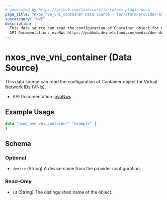```yaml
---
# generated by https://github.com/hashicorp/terraform-plugin-docs
page_title: "nxos_nve_vni_container Data Source - terraform-provider-nxos"
subcategory: "NVE"
description: |-
  This data source can read the configuration of Container object for Virtual Network IDs (VNIs).
  API Documentation: nvoNws https://pubhub.devnetcloud.com/media/dme-docs-10-2-2/docs/Network%20Virtualization/nvo:Nws/
---
```


# nxos_nve_vni_container (Data Source)

This data source can read the configuration of Container object for Virtual Network IDs (VNIs).

- API Documentation: [nvoNws](https://pubhub.devnetcloud.com/media/dme-docs-10-2-2/docs/Network%20Virtualization/nvo:Nws/)

## Example Usage

```terraform
data "nxos_nve_vni_container" "example" {
}
```

<!-- schema generated by tfplugindocs -->
## Schema

### Optional

- `device` (String) A device name from the provider configuration.

### Read-Only

- `id` (String) The distinguished name of the object.


